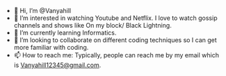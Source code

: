 - 👋 Hi, I’m @Vanyahill
- 👀 I’m interested in watching Youtube and Netflix. I love to watch gossip channels and shows like On my block/ Black Lightning.
- 🌱 I’m currently learning Informatics. 
- 💞️ I’m looking to collaborate on different coding techniques so I can get more familiar with coding. 
- 📫 How to reach me: Typically, people can reach me by my email which is Vanyahill12345@gmail.com.

<!---
Vanyahill/Vanyahill is a ✨ special ✨ repository because its `README.md` (this file) appears on your GitHub profile.
You can click the Preview link to take a look at your changes.
--->
